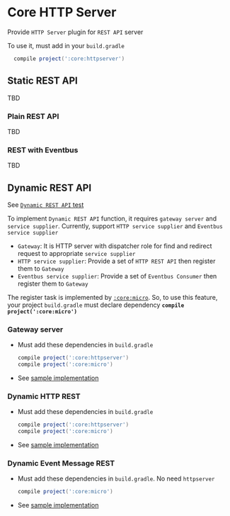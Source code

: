 # Core HTTP Server

Provide `HTTP Server` plugin for `REST API` server

To use it, must add in your `build.gradle`

```gradle
  compile project(':core:httpserver')
```

## Static REST API

TBD

### Plain REST API

TBD

### REST with Eventbus

TBD

## Dynamic REST API

See [`Dynamic REST API` test](src/test/java/io.github.zero88.qwe/http/dynamic)

To implement `Dynamic REST API` function, it requires `gateway server` and `service supplier`. Currently,
support `HTTP service supplier` and `Eventbus service supplier`

- `Gateway`: It is HTTP server with dispatcher role for find and redirect request to appropriate `service supplier`
- `HTTP service supplier`: Provide a set of `HTTP REST API` then register them to `Gateway`
- `Eventbus service supplier`: Provide a set of `Eventbus Consumer` then register them to `Gateway`

The register task is implemented by [`:core:micro`](../micro/README.md). So, to use this feature, your
project `build.gradle` must declare dependency **`compile project(':core:micro')`**

### Gateway server

- Must add these dependencies in `build.gradle`

  ```gradle
  compile project(':core:httpserver')
  compile project(':core:micro')
  ```

- See [sample implementation](src/test/java/io.github.zero88.qwe/http/dynamic/mock/GatewayServer.java)

### Dynamic HTTP REST

- Must add these dependencies in `build.gradle`

  ```gradle
  compile project(':core:httpserver')
  compile project(':core:micro')
  ```

- See [sample implementation](src/test/java/io.github.zero88.qwe/http/dynamic/mock/HttpServiceServer.java)

### Dynamic Event Message REST

- Must add these dependencies in `build.gradle`. No need `httpserver`

  ```gradle
  compile project(':core:micro')
  ```

- See [sample implementation](src/test/java/io.github.zero88.qwe/http/dynamic/mock/EventMessageService.java)
